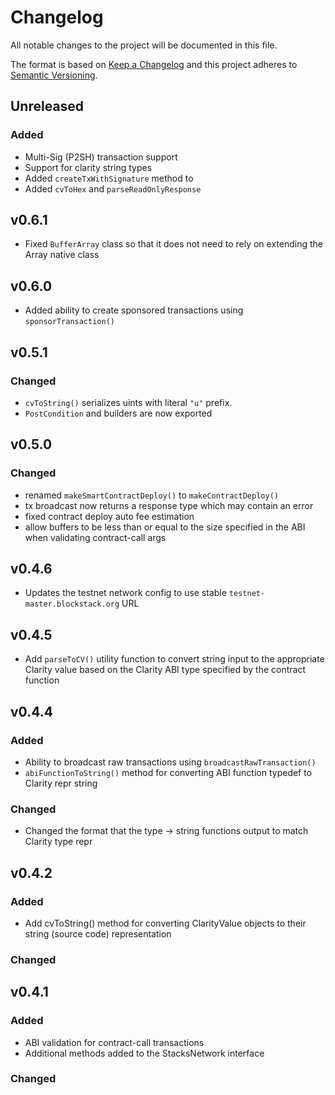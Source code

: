 # Changelog

All notable changes to the project will be documented in this file.

The format is based on [Keep a Changelog](https://keepachangelog.com/en/1.0.0/)
and this project adheres to [Semantic Versioning](https://semver.org/spec/v2.0.0.html).

## Unreleased

### Added

- Multi-Sig (P2SH) transaction support
- Support for clarity string types
- Added `createTxWithSignature` method to
- Added `cvToHex` and `parseReadOnlyResponse`

## v0.6.1

- Fixed `BufferArray` class so that it does not need to rely on extending the Array native class

## v0.6.0

- Added ability to create sponsored transactions using `sponsorTransaction()`

## v0.5.1

### Changed

- `cvToString()` serializes uints with literal `"u"` prefix.
- `PostCondition` and builders are now exported

## v0.5.0

### Changed

- renamed `makeSmartContractDeploy()` to `makeContractDeploy()`
- tx broadcast now returns a response type which may contain an error
- fixed contract deploy auto fee estimation
- allow buffers to be less than or equal to the size specified in the ABI when validating contract-call args

## v0.4.6

- Updates the testnet network config to use stable `testnet-master.blockstack.org` URL

## v0.4.5

- Add `parseToCV()` utility function to convert string input to the appropriate Clarity value based on the Clarity ABI type specified by the contract function

## v0.4.4

### Added

- Ability to broadcast raw transactions using `broadcastRawTransaction()`
- `abiFunctionToString()` method for converting ABI function typedef to Clarity repr string

### Changed

- Changed the format that the type -> string functions output to match Clarity type repr

## v0.4.2

### Added

- Add cvToString() method for converting ClarityValue objects to their string (source code) representation

### Changed

## v0.4.1

### Added

- ABI validation for contract-call transactions
- Additional methods added to the StacksNetwork interface

### Changed
